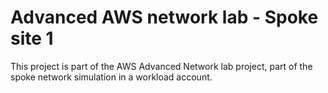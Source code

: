 # Advanced AWS network lab - Spoke site 1
This project is part of the AWS Advanced Network lab project, part of the spoke network simulation in a workload account.